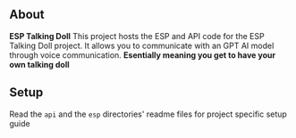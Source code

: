 ## About
**ESP Talking Doll**
This project hosts the ESP and API code for the ESP Talking Doll project.
It allows you to communicate with an GPT AI model through voice communication. **Esentially meaning you get to have your own talking doll**

## Setup
Read the `api` and the `esp` directories' readme files for project specific setup guide